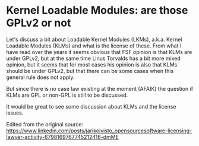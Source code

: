# Kernel Loadable Modules: are those GPLv2 or not

Let's discuss a bit about Loadable Kernel Modules (LKMs), a.k.a. Kernel Loadable Modules (KLMs) and what is the license of these. From what I have read over the years it seems obvious that FSF opinion is that KLMs are under GPLv2, but at the same time Linus Torvalds has a bit more mixed opinion, but it seems that for most cases his opinion is also that KLMs should be under GPLv2, but that there can be some cases when this general rule does not apply.

But since there is no case law existing at the moment (AFAIK) the question if KLMs are GPL or non-GPL is still to be discussed.

It would be great to see some discussion about KLMs and the license issues. 


Edited from the original source: https://www.linkedin.com/posts/jarikoivisto_opensourcesoftware-licensing-lawyer-activity-6798169767745212416-dmME
